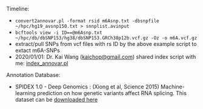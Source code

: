 Timeline: 

* `convert2annovar.pl -format rsid m6Asnp.txt -dbsnpfile ~/hpc/hg19_avsnp150.txt > snnplist.avinput`
* `bcftools view -i ID==@m6Asnp.txt ~/hpc/db/dbSNP153/hg38/dbSNP153.GRCh38p12b.vcf.gz -Oz -o m6A.vcf.gz`
* extract/pull SNPs from vcf files with rs ID by the above example script to extact m6A-SNPs 
* 2020/01/01: Dr. Kai Wang (kaichop@gmail.com) shared index script with me: [index_annovar.pl](index_annovar.pl)


Annotation Database: 

* SPIDEX 1.0 - Deep Genomics : (Xiong et al, Science 2015) Machine-learning prediction on how genetic variants affect RNA splicing. This dataset can be [downloaded here](https://urldefense.proofpoint.com/v2/url?u=http-3A__www.openbioinformatics.org_annovar_download_IlvUMvrpPT_hg19-5Fspidex.zip&d=DwIBAg&c=KNVzINr6WAqWApikNSnyDeOu0ck0iFwcrMz92MxUhIs&r=Mmfn7ace985CUWMMPhoR7-I6qZDPAtf2RzYymUiomes&m=dWbMrcrTn8Uhbk4EfDiAGPCRWOzvaNSGfCAzQswt4lk&s=vhkYdQvmuJO3vkrSPXXQYogFEEBKfT3TgLcwZIf1vms&e=)
